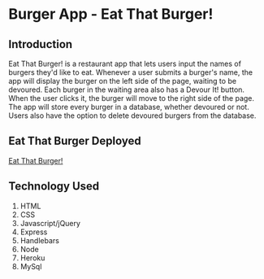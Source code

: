 # Burger App - Eat That Burger!

## Introduction
Eat That Burger! is a restaurant app that lets users input the names of burgers they'd like to eat.  Whenever a user submits a burger's name, the app will display the burger on the left side of the page, waiting to be devoured. Each burger in the waiting area also has a Devour It! button. When the user clicks it, the burger will move to the right side of the page. The app will store every burger in a database, whether devoured or not.  Users also have the option to delete devoured burgers from the database.

## Eat That Burger Deployed
[Eat That Burger!](https://lit-shore-22608.herokuapp.com/)

## Technology Used
1. HTML
2. CSS
3. Javascript/jQuery
4. Express
5. Handlebars
6. Node
7. Heroku
8. MySql
